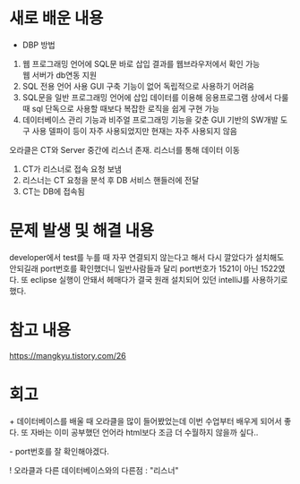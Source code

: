 # 새로 배운 내용
- DBP 방법
1) 웹 프로그래밍 언어에 SQL문 바로 삽입
  결과를 웹브라우저에서 확인 가능<br>웹 서버가 db연동 지원
2) SQL 전용 언어 사용
  GUI 구축 기능이 없어 독립적으로 사용하기 어려움
3) SQL문을 일반 프로그래밍 언어에 삽입
  데이터를 이용해 응용프로그램 상에서 다룰 때 sql 단독으로 사용할 때보다 복잡한 로직을 쉽게 구현 가능
4) 데이터베이스 관리 기능과 비주얼 프로그래밍 기능을 갖춘 GUI 기반의 SW개발 도구 사용
  델파이 등이 자주 사용되었지만 현재는 자주 사용되지 않음

오라클은 CT와 Server 중간에 리스너 존재. 리스너를 통해 데이터 이동

1) CT가 리스너로 접속 요청 보냄
2) 리스너는 CT 요청을 분석 후 DB 서비스 핸들러에 전달
3) CT는 DB에 접속됨

# 문제 발생 및 해결 내용
developer에서 test를 누를 때 자꾸 연결되지 않는다고 해서 다시 깔았다가 설치해도 안되길래 port번호를 확인했더니 일반사람들과 달리 port번호가 1521이 아닌 1522였다.
또 eclipse 실행이 안돼서 헤매다가 결국 원래 설치되어 있던 intelliJ를 사용하기로 했다.

# 참고 내용
https://mangkyu.tistory.com/26

# 회고
 \+ 데이터베이스를 배울 때 오라클을 많이 들어봤었는데 이번 수업부터 배우게 되어서 좋다. 또 자바는 이미 공부했던 언어라 html보다 조금 더 수월하지 않을까 싶다..
 
 \- port번호를 잘 확인해야겠다.
 
 \! 오라클과 다른 데이터베이스와의 다른점 : "리스너"
